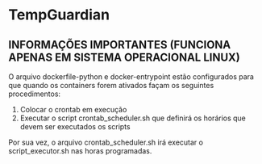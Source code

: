 # TempGuardian

## INFORMAÇÕES IMPORTANTES (FUNCIONA APENAS EM SISTEMA OPERACIONAL LINUX)

O arquivo dockerfile-python e docker-entrypoint estão configurados para que quando os containers forem ativados façam os seguintes procedimentos:

1. Colocar o crontab em execução
2. Executar o script crontab_scheduler.sh que definirá os horários que devem ser executados os scripts

Por sua vez, o arquivo crontab_scheduler.sh irá executar o script_executor.sh nas horas programadas.